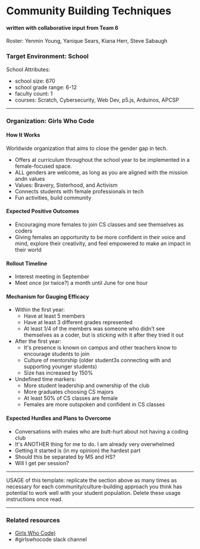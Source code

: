 # Community Building Techniques
#### written with collaborative input from Team 6
Roster: Yenmin Young, Yanique Sears, Kiana Herr, Steve Sabaugh

### Target Environment: School
School Attributes:
* school size: 670
* school grade range: 6-12
* faculty count: 1
* courses: Scratch, Cybersecurity, Web Dev, p5.js, Arduinos, APCSP

* * *

### Organization: Girls Who Code

#### How It Works
Worldwide organization that aims to close the gender gap in tech.
* Offers at curriculum throughout the school year to be implemented in a female-focused space.
* ALL genders are welcome, as long as you are aligned with the mission andn values
* Values: Bravery, Sisterhood, and Activism
* Connects students with female professionals in tech
* Fun activities, build community


#### Expected Positive Outcomes
* Encouraging more females to join CS classes and see themselves as coders
* Giving females an opportunity to be more confident in their voice and mind, explore their creativity, and feel empowered to make an impact in their world

#### Rollout Timeline
* Interest meeting in September
* Meet once (or twice?) a month until June for one hour

#### Mechanism for Gauging Efficacy
* Within the first year:
  * Have at least 5 members
  * Have at least 3 different grades represented
  * At least 1/4 of the members was someone who didn't see themselves as a coder, but is sticking with it after they tried it out
* After the first year:
  * It's presence is known on campus and other teachers know to encourage students to join
  * Culture of mentorship (older student3s connecting with and supporting younger students)
  * Size has increased by 150%
* Undefined time markers:
  * More student leadership and ownership of the club
  * More graduates choosing CS majors
  * At least 50% of CS classes are female
  * Females are more outspoken and confident in CS classes

#### Expected Hurdles and Plans to Overcome
* Conversations with males who are butt-hurt about not having a coding club
* It's ANOTHER thing for me to do. I am already very overwhelmed
* Getting it started is (in my opinion) the hardest part
* Should this be separated by MS and HS?
* Will I get per session?

* * *

USAGE of this template: replicate the section above as many times as necessary for each community/culture-building approach you think has potential to work well with your student population. Delete these usage instructions once read.

* * *

### Related resources
* [Girls Who Code)]([https://xkcd.com](https://girlswhocode.com/))
* #girlswhocode slack channel